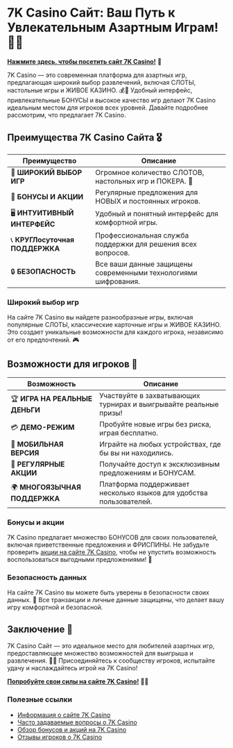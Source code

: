 # 7K Casino Сайт: Ваш Путь к Увлекательным Азартным Играм! 🎲✨

[**Нажмите здесь, чтобы посетить сайт 7K Casino!**](https://brandplay.link/BvQyFShp) 🤑

7K Casino — это современная платформа для азартных игр, предлагающая широкий выбор развлечений, включая СЛОТЫ, настольные игры и ЖИВОЕ КАЗИНО. 💰🎉 Удобный интерфейс, привлекательные БОНУСЫ и высокое качество игр делают 7K Casino идеальным местом для игроков всех уровней. Давайте подробнее рассмотрим, что предлагает 7K Casino.

## Преимущества 7K Casino Сайта 🎖️

| **Преимущество**                 | **Описание**                                          |
|----------------------------------|------------------------------------------------------|
| 🌟 **ШИРОКИЙ ВЫБОР ИГР**         | Огромное количество СЛОТОВ, настольных игр и ПОКЕРА. 🎰 |
| 🎁 **БОНУСЫ И АКЦИИ**            | Регулярные предложения для НОВЫХ и постоянных игроков. |
| 🖥️ **ИНТУИТИВНЫЙ ИНТЕРФЕЙС**    | Удобный и понятный интерфейс для комфортной игры.     |
| 📞 **КРУГЛосуточная ПОДДЕРЖКА**  | Профессиональная служба поддержки для решения всех вопросов. |
| 🔒 **БЕЗОПАСНОСТЬ**               | Все ваши данные защищены современными технологиями шифрования. |

### Широкий выбор игр

На сайте 7K Casino вы найдете разнообразные игры, включая популярные СЛОТЫ, классические карточные игры и ЖИВОЕ КАЗИНО. Это создает уникальные возможности для каждого игрока, независимо от его предпочтений. 🎮

## Возможности для игроков 🎲

| **Возможность**                  | **Описание**                                          |
|----------------------------------|------------------------------------------------------|
| 🏆 **ИГРА НА РЕАЛЬНЫЕ ДЕНЬГИ**   | Участвуйте в захватывающих турнирах и выигрывайте реальные призы! |
| 💳 **ДЕМО-РЕЖИМ**                | Пробуйте новые игры без риска, играя бесплатно.      |
| 📱 **МОБИЛЬНАЯ ВЕРСИЯ**          | Играйте на любых устройствах, где бы вы ни находились. |
| 🎉 **РЕГУЛЯРНЫЕ АКЦИИ**          | Получайте доступ к эксклюзивным предложениям и БОНУСАМ. |
| 🌍 **МНОГОЯЗЫЧНАЯ ПОДДЕРЖКА**    | Платформа поддерживает несколько языков для удобства пользователей. |

### Бонусы и акции

7K Casino предлагает множество БОНУСОВ для своих пользователей, включая приветственные предложения и ФРИСПИНЫ. Не забудьте проверить [акции на сайте 7K Casino](https://brandplay.link/BvQyFShp), чтобы не упустить возможность воспользоваться выгодными предложениями! 🎊

### Безопасность данных

На сайте 7K Casino вы можете быть уверены в безопасности своих данных. 🔐 Все транзакции и личные данные защищены, что делает вашу игру комфортной и безопасной.

## Заключение 🎉

7K Casino Сайт — это идеальное место для любителей азартных игр, предоставляющее множество возможностей для выигрыша и развлечения. 🌟💸 Присоединяйтесь к сообществу игроков, испытайте удачу и наслаждайтесь игрой на 7K Casino!

[**Попробуйте свои силы на сайте 7K Casino!**](https://brandplay.link/BvQyFShp) 💪🎊

### Полезные ссылки
- [Информация о сайте 7K Casino](https://brandplay.link/BvQyFShp)
- [Часто задаваемые вопросы о 7K Casino](https://brandplay.link/BvQyFShp)
- [Обзор бонусов и акций на 7K Casino](https://brandplay.link/BvQyFShp)
- [Отзывы игроков о 7K Casino](https://brandplay.link/BvQyFShp)
